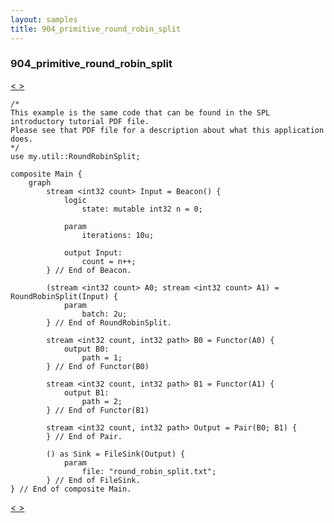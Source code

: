 ```yaml
---
layout: samples
title: 904_primitive_round_robin_split
---
```


### 904_primitive_round_robin_split

<div class="sampleNav"><a class="button" href="/sx43/samples/spl-for-beginner/903_unique_my_util_Uniq_spl/"> < </a><a class="button" href="/sx43/samples/spl-for-beginner/905_gate_load_balancer_my_sample_Main_spl/"> > </a>
</div>

~~~~~~
/*
This example is the same code that can be found in the SPL introductory tutorial PDF file.
Please see that PDF file for a description about what this application does.
*/
use my.util::RoundRobinSplit;

composite Main {
	graph
		stream <int32 count> Input = Beacon() {
			logic
				state: mutable int32 n = 0;
				
			param
				iterations:	10u;
				
			output Input:
				count = n++;			
		} // End of Beacon.
		
		(stream <int32 count> A0; stream <int32 count> A1) = RoundRobinSplit(Input) {
			param
				batch: 2u;
		} // End of RoundRobinSplit.
		
		stream <int32 count, int32 path> B0 = Functor(A0) {
			output B0:
				path = 1;
		} // End of Functor(B0)
		
		stream <int32 count, int32 path> B1 = Functor(A1) {
			output B1:
				path = 2;
		} // End of Functor(B1)
		
		stream <int32 count, int32 path> Output = Pair(B0; B1) {
		} // End of Pair.
		
		() as Sink = FileSink(Output) {
			param
				file: "round_robin_split.txt";
		} // End of FileSink.
} // End of composite Main.

~~~~~~

<div class="sampleNav"><a class="button" href="/sx43/samples/spl-for-beginner/903_unique_my_util_Uniq_spl/"> < </a><a class="button" href="/sx43/samples/spl-for-beginner/905_gate_load_balancer_my_sample_Main_spl/"> > </a>
</div>

